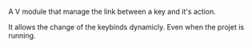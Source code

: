 A V module that manage the link between a key and it's action.

It allows the change of the keybinds dynamicly. Even when the projet is running.
